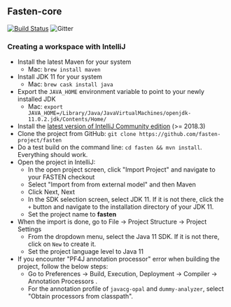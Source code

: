 ## Fasten-core 

[![Build Status](https://travis-ci.org/fasten-project/fasten.svg?branch=master)](https://travis-ci.org/fasten-project/fasten)
![Gitter](https://img.shields.io/gitter/room/fasten-project/fasten)

### Creating a workspace with IntelliJ

- Install the latest Maven for your system
    - Mac: `brew install maven`
- Install JDK 11 for your system
    - Mac: `brew cask install java`
- Export the `JAVA_HOME` environment variable to point to your newly installed JDK
    - Mac: `export JAVA_HOME=/Library/Java/JavaVirtualMachines/openjdk-11.0.2.jdk/Contents/Home/`
- Install the [latest version of IntelliJ Community edition](https://www.jetbrains.com/idea/download/#section=mac) (>= 2018.3)
- Clone the project from GitHub: `git clone https://github.com/fasten-project/fasten`
- Do a test build on the command line: `cd fasten && mvn install`. Everything should work.
- Open the project in IntelliJ:
    - In the open project screen, click "Import Project" and navigate to your FASTEN checkout
    - Select "Import from from external model" and then Maven
    - Click Next, Next
    - In the SDK selection screen, select JDK 11. If it is not there, click the
    `+` button and navigate to the installation directory of your JDK 11.
    - Set the project name to **fasten**
- When the import is done, go to File -> Project Structure -> Project Settings
    - From the dropdown menu, select the Java 11 SDK. If it is not there, click on `New` to create it.
    - Set the project language level to Java 11
- If you encounter "PF4J annotation processor" error when building the project, follow the below steps:
    - Go to Preferences -> Build, Execution, Deployment -> Compiler -> Annotation Processors .
    - For the annotation profile of `javacg-opal` and `dummy-analyzer`, select "Obtain processors from classpath".
